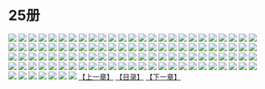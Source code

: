 # 25册
![](https://mao.mhtupian.com/uploads/img/7563/111254/1.jpg)
![](https://mao.mhtupian.com/uploads/img/7563/111254/2.jpg)
![](https://mao.mhtupian.com/uploads/img/7563/111254/3.jpg)
![](https://mao.mhtupian.com/uploads/img/7563/111254/4.jpg)
![](https://mao.mhtupian.com/uploads/img/7563/111254/5.jpg)
![](https://mao.mhtupian.com/uploads/img/7563/111254/6.jpg)
![](https://mao.mhtupian.com/uploads/img/7563/111254/7.jpg)
![](https://mao.mhtupian.com/uploads/img/7563/111254/8.jpg)
![](https://mao.mhtupian.com/uploads/img/7563/111254/9.jpg)
![](https://mao.mhtupian.com/uploads/img/7563/111254/10.jpg)
![](https://mao.mhtupian.com/uploads/img/7563/111254/11.jpg)
![](https://mao.mhtupian.com/uploads/img/7563/111254/12.jpg)
![](https://mao.mhtupian.com/uploads/img/7563/111254/13.jpg)
![](https://mao.mhtupian.com/uploads/img/7563/111254/14.jpg)
![](https://mao.mhtupian.com/uploads/img/7563/111254/15.jpg)
![](https://mao.mhtupian.com/uploads/img/7563/111254/16.jpg)
![](https://mao.mhtupian.com/uploads/img/7563/111254/17.jpg)
![](https://mao.mhtupian.com/uploads/img/7563/111254/18.jpg)
![](https://mao.mhtupian.com/uploads/img/7563/111254/19.jpg)
![](https://mao.mhtupian.com/uploads/img/7563/111254/20.jpg)
![](https://mao.mhtupian.com/uploads/img/7563/111254/21.jpg)
![](https://mao.mhtupian.com/uploads/img/7563/111254/22.jpg)
![](https://mao.mhtupian.com/uploads/img/7563/111254/23.jpg)
![](https://mao.mhtupian.com/uploads/img/7563/111254/24.jpg)
![](https://mao.mhtupian.com/uploads/img/7563/111254/25.jpg)
![](https://mao.mhtupian.com/uploads/img/7563/111254/26.jpg)
![](https://mao.mhtupian.com/uploads/img/7563/111254/27.jpg)
![](https://mao.mhtupian.com/uploads/img/7563/111254/28.jpg)
![](https://mao.mhtupian.com/uploads/img/7563/111254/29.jpg)
![](https://mao.mhtupian.com/uploads/img/7563/111254/30.jpg)
![](https://mao.mhtupian.com/uploads/img/7563/111254/31.jpg)
![](https://mao.mhtupian.com/uploads/img/7563/111254/32.jpg)
![](https://mao.mhtupian.com/uploads/img/7563/111254/33.jpg)
![](https://mao.mhtupian.com/uploads/img/7563/111254/34.jpg)
![](https://mao.mhtupian.com/uploads/img/7563/111254/35.jpg)
![](https://mao.mhtupian.com/uploads/img/7563/111254/36.jpg)
![](https://mao.mhtupian.com/uploads/img/7563/111254/37.jpg)
![](https://mao.mhtupian.com/uploads/img/7563/111254/38.jpg)
![](https://mao.mhtupian.com/uploads/img/7563/111254/39.jpg)
![](https://mao.mhtupian.com/uploads/img/7563/111254/40.jpg)
![](https://mao.mhtupian.com/uploads/img/7563/111254/41.jpg)
![](https://mao.mhtupian.com/uploads/img/7563/111254/42.jpg)
![](https://mao.mhtupian.com/uploads/img/7563/111254/43.jpg)
![](https://mao.mhtupian.com/uploads/img/7563/111254/44.jpg)
![](https://mao.mhtupian.com/uploads/img/7563/111254/45.jpg)
![](https://mao.mhtupian.com/uploads/img/7563/111254/46.jpg)
![](https://mao.mhtupian.com/uploads/img/7563/111254/47.jpg)
![](https://mao.mhtupian.com/uploads/img/7563/111254/48.jpg)
![](https://mao.mhtupian.com/uploads/img/7563/111254/49.jpg)
![](https://mao.mhtupian.com/uploads/img/7563/111254/50.jpg)
![](https://mao.mhtupian.com/uploads/img/7563/111254/51.jpg)
![](https://mao.mhtupian.com/uploads/img/7563/111254/52.jpg)
![](https://mao.mhtupian.com/uploads/img/7563/111254/53.jpg)
![](https://mao.mhtupian.com/uploads/img/7563/111254/54.jpg)
![](https://mao.mhtupian.com/uploads/img/7563/111254/55.jpg)
![](https://mao.mhtupian.com/uploads/img/7563/111254/56.jpg)
![](https://mao.mhtupian.com/uploads/img/7563/111254/57.jpg)
![](https://mao.mhtupian.com/uploads/img/7563/111254/58.jpg)
![](https://mao.mhtupian.com/uploads/img/7563/111254/59.jpg)
![](https://mao.mhtupian.com/uploads/img/7563/111254/60.jpg)
![](https://mao.mhtupian.com/uploads/img/7563/111254/61.jpg)
![](https://mao.mhtupian.com/uploads/img/7563/111254/62.jpg)
![](https://mao.mhtupian.com/uploads/img/7563/111254/63.jpg)
![](https://mao.mhtupian.com/uploads/img/7563/111254/64.jpg)
![](https://mao.mhtupian.com/uploads/img/7563/111254/65.jpg)
![](https://mao.mhtupian.com/uploads/img/7563/111254/66.jpg)
![](https://mao.mhtupian.com/uploads/img/7563/111254/67.jpg)
![](https://mao.mhtupian.com/uploads/img/7563/111254/68.jpg)
![](https://mao.mhtupian.com/uploads/img/7563/111254/69.jpg)
![](https://mao.mhtupian.com/uploads/img/7563/111254/70.jpg)
![](https://mao.mhtupian.com/uploads/img/7563/111254/71.jpg)
![](https://mao.mhtupian.com/uploads/img/7563/111254/72.jpg)
![](https://mao.mhtupian.com/uploads/img/7563/111254/73.jpg)
![](https://mao.mhtupian.com/uploads/img/7563/111254/74.jpg)
![](https://mao.mhtupian.com/uploads/img/7563/111254/75.jpg)
![](https://mao.mhtupian.com/uploads/img/7563/111254/76.jpg)
![](https://mao.mhtupian.com/uploads/img/7563/111254/77.jpg)
![](https://mao.mhtupian.com/uploads/img/7563/111254/78.jpg)
![](https://mao.mhtupian.com/uploads/img/7563/111254/79.jpg)
![](https://mao.mhtupian.com/uploads/img/7563/111254/80.jpg)
![](https://mao.mhtupian.com/uploads/img/7563/111254/81.jpg)
![](https://mao.mhtupian.com/uploads/img/7563/111254/82.jpg)
![](https://mao.mhtupian.com/uploads/img/7563/111254/83.jpg)
![](https://mao.mhtupian.com/uploads/img/7563/111254/84.jpg)
![](https://mao.mhtupian.com/uploads/img/7563/111254/85.jpg)
![](https://mao.mhtupian.com/uploads/img/7563/111254/86.jpg)
![](https://mao.mhtupian.com/uploads/img/7563/111254/87.jpg)
![](https://mao.mhtupian.com/uploads/img/7563/111254/88.jpg)
![](https://mao.mhtupian.com/uploads/img/7563/111254/89.jpg)
![](https://mao.mhtupian.com/uploads/img/7563/111254/90.jpg)
![](https://mao.mhtupian.com/uploads/img/7563/111254/91.jpg)
![](https://mao.mhtupian.com/uploads/img/7563/111254/92.jpg)
![](https://mao.mhtupian.com/uploads/img/7563/111254/93.jpg)
![](https://mao.mhtupian.com/uploads/img/7563/111254/94.jpg)
![](https://mao.mhtupian.com/uploads/img/7563/111254/95.jpg)
![](https://mao.mhtupian.com/uploads/img/7563/111254/96.jpg)
![](https://mao.mhtupian.com/uploads/img/7563/111254/97.jpg)
![](https://mao.mhtupian.com/uploads/img/7563/111254/98.jpg)
![](https://mao.mhtupian.com/uploads/img/7563/111254/99.jpg)
![](https://mao.mhtupian.com/uploads/img/7563/111254/100.jpg)
![](https://mao.mhtupian.com/uploads/img/7563/111254/101.jpg)
![](https://mao.mhtupian.com/uploads/img/7563/111254/102.jpg)
![](https://mao.mhtupian.com/uploads/img/7563/111254/103.jpg)
![](https://mao.mhtupian.com/uploads/img/7563/111254/104.jpg)
![](https://mao.mhtupian.com/uploads/img/7563/111254/105.jpg)
![](https://mao.mhtupian.com/uploads/img/7563/111254/106.jpg)
![](https://mao.mhtupian.com/uploads/img/7563/111254/107.jpg)
[【上一章】](./156.md)
[【目录】](./README.md)
[【下一章】](./158.md)
